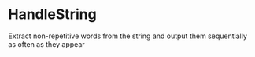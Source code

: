 # HandleString
Extract non-repetitive words from the string and output them sequentially as often as they appear
